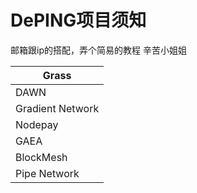 # DePING项目须知

邮箱跟ip的搭配，弄个简易的教程 辛苦小姐姐

| Grass            |
| ---------------- |
| DAWN             |
| Gradient Network |
| Nodepay          |
| GAEA             |
| BlockMesh        |
| Pipe Network     |
